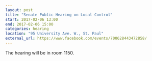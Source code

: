 ```yaml
---
layout: post
title: "Senate Public Hearing on Local Control"
start: 2017-02-06 13:00
end: 2017-02-06 15:00
categories: hearing
location: "95 University Ave. W., St. Paul"
external_url: https://www.facebook.com/events/700628443472858/
---
```


The hearing will be in room 1150.
